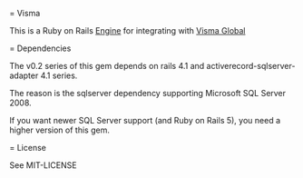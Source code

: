 = Visma

This is a Ruby on Rails [Engine](http://guides.rubyonrails.org/engines.html) for integrating with [Visma Global](https://www.visma.no/programvare/okonomi/visma-global/overview/)

= Dependencies

The v0.2 series of this gem depends on rails 4.1 and activerecord-sqlserver-adapter 4.1 series.

The reason is the sqlserver dependency supporting Microsoft SQL Server 2008.

If you want newer SQL Server support (and Ruby on Rails 5), you need a higher version of this gem.

= License

See MIT-LICENSE
